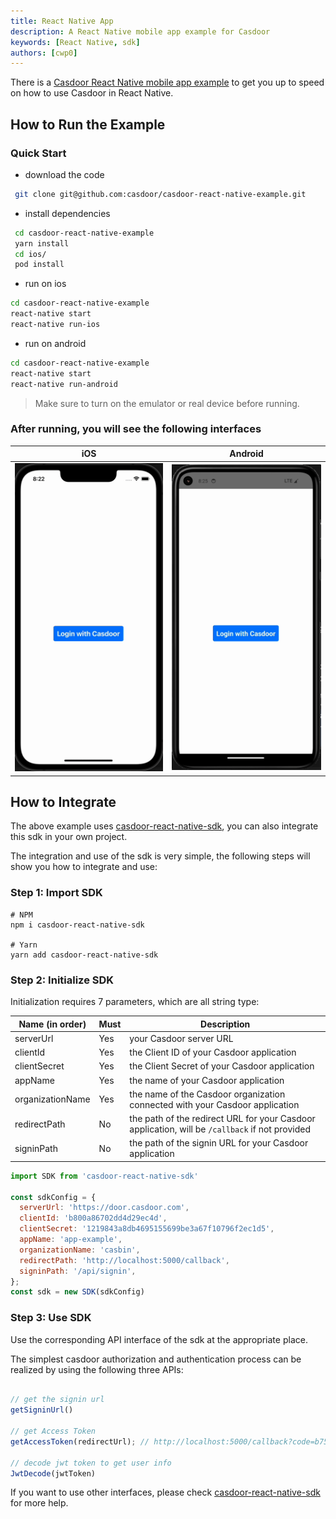 ```yaml
---
title: React Native App
description: A React Native mobile app example for Casdoor
keywords: [React Native, sdk]
authors: [cwp0]
---
```


There is a [Casdoor React Native mobile app example](https://github.com/casdoor/casdoor-react-native-sdk) to get you up to speed on how to use Casdoor in React Native.

## How to Run the Example

### Quick Start

- download the code

```bash
 git clone git@github.com:casdoor/casdoor-react-native-example.git
```

- install dependencies

```bash
 cd casdoor-react-native-example
 yarn install
 cd ios/
 pod install
```

- run on ios

```bash
cd casdoor-react-native-example
react-native start
react-native run-ios
```

- run on android

```bash
cd casdoor-react-native-example
react-native start
react-native run-android
```

> Make sure to turn on the emulator or real device before running.

### After running, you will see the following  interfaces

|                                                             **iOS**                                                              |                                                            **Android**                                                            |
|:--------------------------------------------------------------------------------------------------------------------------------:|:---------------------------------------------------------------------------------------------------------------------------------:|
| <img src="https://github.com/casdoor/casdoor-react-native-example/blob/master/iOS-gif.gif?raw=true" alt="iOS-gif" width="250" /> | <img src="https://github.com/casdoor/casdoor-react-native-example/blob/master/Android-gif.gif?raw=true" alt="Android-gif" width="250" /> |

## How to Integrate

The above example uses [casdoor-react-native-sdk](https://github.com/casdoor/casdoor-react-native-sdk), you can also integrate this sdk in your own project.

The integration and use of the sdk is very simple, the following steps will show you how to integrate and use:

### Step 1: Import SDK

```shell script
# NPM
npm i casdoor-react-native-sdk

# Yarn
yarn add casdoor-react-native-sdk
```

### Step 2: Initialize SDK

Initialization requires 7 parameters, which are all string type:

| Name (in order)  | Must | Description                                                                                    |
|------------------|------|------------------------------------------------------------------------------------------------|
| serverUrl        | Yes  | your Casdoor server URL                                                                        |
| clientId         | Yes  | the Client ID of your Casdoor application                                                      |
| clientSecret     | Yes  | the Client Secret of your Casdoor application                                                  |
| appName          | Yes  | the name of your Casdoor application                                                           |
| organizationName | Yes  | the name of the Casdoor organization connected with your Casdoor application                   |
| redirectPath     | No   | the path of the redirect URL for your Casdoor application, will be `/callback` if not provided |
| signinPath       | No   | the path of the signin URL for your Casdoor application                                        |

```javascript
import SDK from 'casdoor-react-native-sdk'

const sdkConfig = {
  serverUrl: 'https://door.casdoor.com',
  clientId: 'b800a86702dd4d29ec4d',
  clientSecret: '1219843a8db4695155699be3a67f10796f2ec1d5',
  appName: 'app-example',
  organizationName: 'casbin',
  redirectPath: 'http://localhost:5000/callback',
  signinPath: '/api/signin',
};
const sdk = new SDK(sdkConfig)
```

### Step 3: Use SDK

Use the corresponding API interface of the sdk at the appropriate place.

The simplest casdoor authorization and authentication process can be realized by using the following three APIs:

```javascript

// get the signin url
getSigninUrl()

// get Access Token
getAccessToken(redirectUrl); // http://localhost:5000/callback?code=b75bc5c5ac65ffa516e5&state=gjmfdgqf498

// decode jwt token to get user info
JwtDecode(jwtToken) 
```

If you want to use other interfaces, please check [casdoor-react-native-sdk](https://github.com/casdoor/casdoor-react-native-sdk) for more help.
